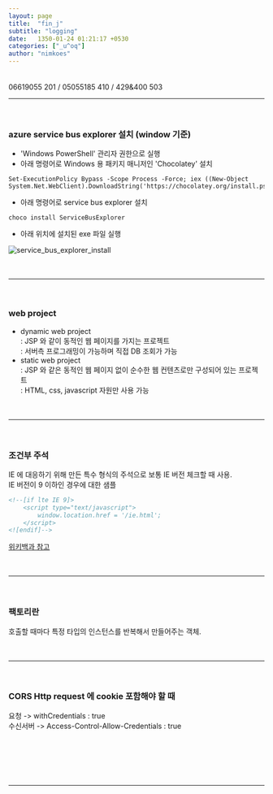 ```yaml
---
layout: page
title:  "fin_j"
subtitle: "logging"
date:   1350-01-24 01:21:17 +0530
categories: ["_u^oq"]
author: "nimkoes"
---
```

  
　  
06619055 201 / 05055185 410 / 429&400 503  

---

　  
### **azure service bus explorer 설치 (window 기준)**

 - 'Windows PowerShell' 관리자 권한으로 실행
 - 아래 명령어로 Windows 용 패키지 매니저인 'Chocolatey' 설치
```shell
Set-ExecutionPolicy Bypass -Scope Process -Force; iex ((New-Object System.Net.WebClient).DownloadString('https://chocolatey.org/install.ps1'))
```
 - 아래 명령어로 service bus explorer 설치
```shell
choco install ServiceBusExplorer
```
 - 아래 위치에 설치된 exe 파일 실행

![service_bus_explorer_install](https://github.com/nimkoes/nimkoes.github.io/blob/master/assets/img/milestone/uoq/service_bus_explorer_install.png?raw=true "service_bus_explorer_install")

　  

---

　  

### **web project**

 - dynamic web project  
   : JSP 와 같이 동적인 웹 페이지를 가지는 프로젝트  
   : 서버측 프로그래밍이 가능하며 직접 DB 조회가 가능  
 - static web project  
   : JSP 와 같은 동적인 웹 페이지 없이 순수한 웹 컨텐츠로만 구성되어 있는 프로젝트  
   : HTML, css, javascript 자원만 사용 가능  

　  

---

　  

### **조건부 주석**

IE 에 대응하기 위해 만든 특수 형식의 주석으로 보통 IE 버전 체크할 때 사용.  
IE 버전이 9 이하인 경우에 대한 샘플  
```html
<!--[if lte IE 9]>
    <script type="text/javascript">
        window.location.href = '/ie.html';
    </script>
<![endif]-->
```
[위키백과 참고][link_conditional_comment]  

　  

---

　  

### **팩토리란**

호출할 때마다 특정 타입의 인스턴스를 반복해서 만들어주는 객체.

　  

---

　  

### **CORS Http request 에 cookie 포함해야 할 때**

요청 -> withCredentials : true  
수신서버 -> Access-Control-Allow-Credentials : true  

　  
　  
---
---

　  
　  
　  

[link_conditional_comment]:https://ko.wikipedia.org/wiki/%EC%A1%B0%EA%B1%B4%EB%B6%80_%EC%A3%BC%EC%84%9D
